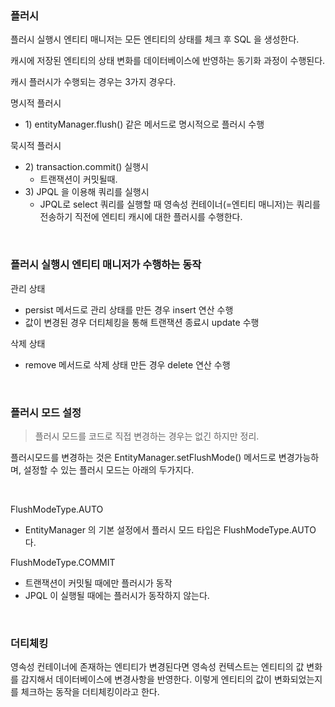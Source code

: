 ### 플러시

플러시 실행시 엔티티 매니저는 모든 엔티티의 상태를 체크 후 SQL 을 생성한다.

캐시에 저장된 엔티티의 상태 변화를 데이터베이스에 반영하는 동기화 과정이 수행된다. 

캐시 플러시가 수행되는 경우는 3가지 경우다.

명시적 플러시

- 1\) entityManager.flush() 같은 메서드로 명시적으로 플러시 수행

묵시적 플러시

- 2\) transaction.commit() 실행시
  - 트랜잭션이 커밋될때.
- 3\) JPQL 을 이용해 쿼리를 실행시
  - JPQL로 select 쿼리를 실행할 때 영속성 컨테이너(=엔티티 매니저)는 쿼리를 전송하기 직전에 엔티티 캐시에 대한 플러시를 수행한다.

<br>



### 플러시 실행시 엔티티 매니저가 수행하는 동작

관리 상태

- persist 메서드로 관리 상태를 만든 경우 insert 연산 수행
- 값이 변경된 경우 더티체킹을 통해 트랜잭션 종료시 update 수행

삭제 상태

- remove 메서드로 삭제 상태 만든 경우 delete 연산 수행

<br>



### 플러시 모드 설정

> 플러시 모드를 코드로 직접 변경하는 경우는 없긴 하지만 정리.

플러시모드를 변경하는 것은 EntityManager.setFlushMode() 메서드로 변경가능하며, 설정할 수 있는 플러시 모드는 아래의 두가지다.<br>

<br>



FlushModeType.AUTO

- EntityManager 의 기본 설정에서 플러시 모드 타입은 FlushModeType.AUTO 다.

FlushModeType.COMMIT

- 트랜잭션이 커밋될 때에만 플러시가 동작
- JPQL 이 실행될 때에는 플러시가 동작하지 않는다.

<br>



### 더티체킹

영속성 컨테이너에 존재하는 엔티티가 변경된다면 영속성 컨텍스트는 엔티티의 값 변화를 감지해서 데이터베이스에 변경사항을 반영한다. 이렇게 엔티티의 값이 변화되었는지를 체크하는 동작을 더티체킹이라고 한다.

<br>

